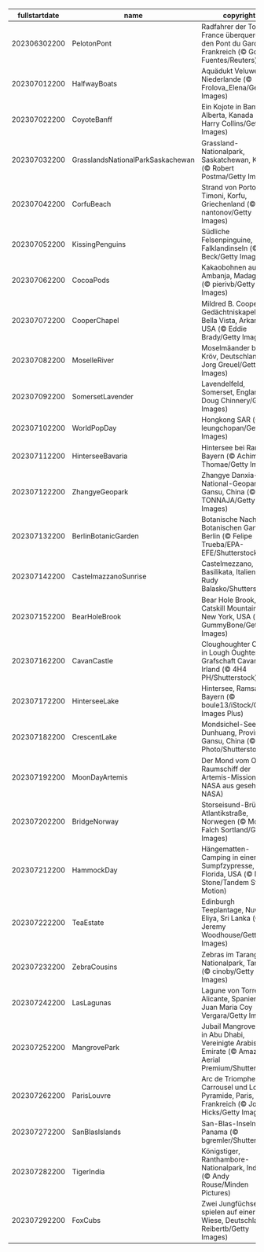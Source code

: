 |fullstartdate|name|copyright|title|image|
|--|--|--|--|--|
202306302200|PelotonPont|Radfahrer der Tour de France überqueren den Pont du Gard, Frankreich (© Gonzalo Fuentes/Reuters)|Bereit für den Grand Départ?|![](/de-DE/2023/07/202306302200PelotonPont.jpg)|
202307012200|HalfwayBoats|Aquädukt Veluwemeer, Niederlande (© Frolova_Elena/Getty Images)|Halbzeit: Wir sind auf Kurs|![](/de-DE/2023/07/202307012200HalfwayBoats.jpg)|
202307022200|CoyoteBanff|Ein Kojote in Banff, Alberta, Kanada  (© Harry Collins/Getty Images)|Hundstage des Sommers|![](/de-DE/2023/07/202307022200CoyoteBanff.jpg)|
202307032200|GrasslandsNationalParkSaskachewan|Grassland-Nationalpark, Saskatchewan, Kanada (© Robert Postma/Getty Images)|Das Gras ist auf der anderen Seite viel grüner|![](/de-DE/2023/07/202307032200GrasslandsNationalParkSaskachewan.jpg)|
202307042200|CorfuBeach|Strand von Porto Timoni, Korfu, Griechenland (© nantonov/Getty Images)|Wählen Sie Ihr Paradies|![](/de-DE/2023/07/202307042200CorfuBeach.jpg)|
202307052200|KissingPenguins|Südliche Felsenpinguine, Falklandinseln (© Tony Beck/Getty Images)|Küssende Pinguine|![](/de-DE/2023/07/202307052200KissingPenguins.jpg)|
202307062200|CocoaPods|Kakaobohnen aus Ambanja, Madagaskar (© pierivb/Getty Images)|Die Lieblingsfrucht eines Schokoladenliebhabers|![](/de-DE/2023/07/202307062200CocoaPods.jpg)|
202307072200|CooperChapel|Mildred B. Cooper Gedächtniskapelle, Bella Vista, Arkansas, USA (© Eddie Brady/Getty Images)|Heiligtum unter den Bäumen|![](/de-DE/2023/07/202307072200CooperChapel.jpg)|
202307082200|MoselleRiver|Moselmäander bei Kröv, Deutschland (© Jorg Greuel/Getty Images)|Wie in einem Märchen|![](/de-DE/2023/07/202307082200MoselleRiver.jpg)|
202307092200|SomersetLavender|Lavendelfeld, Somerset, England (© Doug Chinnery/Getty Images)|Lavendelfelder|![](/de-DE/2023/07/202307092200SomersetLavender.jpg)|
202307102200|WorldPopDay|Hongkong SAR (© leungchopan/Getty Images)|Menschenmeer|![](/de-DE/2023/07/202307102200WorldPopDay.jpg)|
202307112200|HinterseeBavaria|Hintersee bei Ramsau, Bayern (© Achim Thomae/Getty Images)|Boote, Berge und Bäume|![](/de-DE/2023/07/202307112200HinterseeBavaria.jpg)|
202307122200|ZhangyeGeopark|Zhangye Danxia-National-Geopark, Gansu, China (© TONNAJA/Getty Images)|Über einen felsigen Regenbogen laufen|![](/de-DE/2023/07/202307122200ZhangyeGeopark.jpg)|
202307132200|BerlinBotanicGarden|Botanische Nacht im Botanischen Garten, Berlin (© Felipe Trueba/EPA-EFE/Shutterstock)|Botanischer Palast|![](/de-DE/2023/07/202307132200BerlinBotanicGarden.jpg)|
202307142200|CastelmazzanoSunrise|Castelmezzano, Basilikata, Italien (© Rudy Balasko/Shutterstock)|Italienische Postkartenidylle|![](/de-DE/2023/07/202307142200CastelmazzanoSunrise.jpg)|
202307152200|BearHoleBrook|Bear Hole Brook, Catskill Mountains, New York, USA (© GummyBone/Getty Images)|Ein Spaziergang im Wald gefällig?|![](/de-DE/2023/07/202307152200BearHoleBrook.jpg)|
202307162200|CavanCastle|Cloughoughter Castle in Lough Oughter, Grafschaft Cavan, Irland (© 4H4 PH/Shutterstock)|Eine Burg mitten in einem See|![](/de-DE/2023/07/202307162200CavanCastle.jpg)|
202307172200|HinterseeLake|Hintersee, Ramsau, Bayern (© boule13/iStock/Getty Images Plus)|Die magische Kunst der Natur|![](/de-DE/2023/07/202307172200HinterseeLake.jpg)|
202307182200|CrescentLake|Mondsichel-See bei Dunhuang, Provinz Gansu, China (© R7 Photo/Shutterstock)|Dieser See ist keine Fata Morgana|![](/de-DE/2023/07/202307182200CrescentLake.jpg)|
202307192200|MoonDayArtemis|Der Mond vom Orion-Raumschiff der Artemis-Mission der NASA aus gesehen (© NASA)|Wir feiern unseren nahen Mondnachbarn|![](/de-DE/2023/07/202307192200MoonDayArtemis.jpg)|
202307202200|BridgeNorway|Storseisund-Brücke, Atlantikstraße, Norwegen (© Morten Falch Sortland/Getty Images)|Eine Straße über den Atlantik?|![](/de-DE/2023/07/202307202200BridgeNorway.jpg)|
202307212200|HammockDay|Hängematten-Camping in einer Sumpfzypresse, Florida, USA (© Mac Stone/Tandem Stills + Motion)|Mal abhängen?|![](/de-DE/2023/07/202307212200HammockDay.jpg)|
202307222200|TeaEstate|Edinburgh Teeplantage, Nuwara Eliya, Sri Lanka (© Jeremy Woodhouse/Getty Images)|Der Tee ist das Ziel|![](/de-DE/2023/07/202307222200TeaEstate.jpg)|
202307232200|ZebraCousins|Zebras im Tarangire-Nationalpark, Tansania (© cinoby/Getty Images)|Ein Tag für Cousins und Cousinen aller Art|![](/de-DE/2023/07/202307232200ZebraCousins.jpg)|
202307242200|LasLagunas|Lagune von Torrevieja, Alicante, Spanien (© Juan Maria Coy Vergara/Getty Images)|Rosa, rosa, rosa ist alles, was ich sehe|![](/de-DE/2023/07/202307242200LasLagunas.jpg)|
202307252200|MangrovePark|Jubail Mangrovenpark in Abu Dhabi, Vereinigte Arabische Emirate  (© Amazing Aerial Premium/Shutterstock)|Halophyten, soweit das Auge reicht|![](/de-DE/2023/07/202307252200MangrovePark.jpg)|
202307262200|ParisLouvre|Arc de Triomphe du Carrousel und Louvre-Pyramide, Paris, Frankreich (© Jon Hicks/Getty Images)|Triumphierende Pose|![](/de-DE/2023/07/202307262200ParisLouvre.jpg)|
202307272200|SanBlasIslands|San-Blas-Inseln, Panama (© bgremler/Shutterstock)|Meer, Meer und mehr?|![](/de-DE/2023/07/202307272200SanBlasIslands.jpg)|
202307282200|TigerIndia|Königstiger, Ranthambore-Nationalpark, Indien (© Andy Rouse/Minden Pictures)|Streifen in Sicht|![](/de-DE/2023/07/202307282200TigerIndia.jpg)|
202307292200|FoxCubs|Zwei Jungfüchse spielen auf einer Wiese, Deutschland (© Reibertb/Getty Images)|Lebenskraft durch Freundschaft und Leidenschaft|![](/de-DE/2023/07/202307292200FoxCubs.jpg)|
